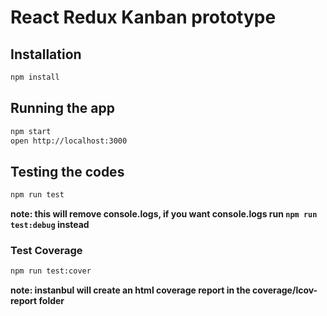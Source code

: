 # React Redux Kanban prototype

## Installation

```bash
npm install
```

## Running the app
```bash
npm start
open http://localhost:3000
```

## Testing the codes
```bash
npm run test
```
**note: this will remove console.logs, if you want console.logs run `npm run test:debug` instead**

### Test Coverage
```bash
npm run test:cover
```
**note: instanbul will create an html coverage report in the coverage/lcov-report folder** 
